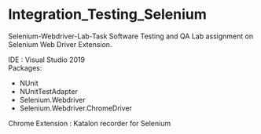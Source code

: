 # Integration_Testing_Selenium
Selenium-Webdriver-Lab-Task
Software Testing and QA Lab assignment on Selenium Web Driver Extension.

IDE : Visual Studio 2019   
Packages:  
- NUnit   
- NUnitTestAdapter   
- Selenium.Webdriver   
- Selenium.Webdriver.ChromeDriver   

Chrome Extension : Katalon recorder for Selenium  
